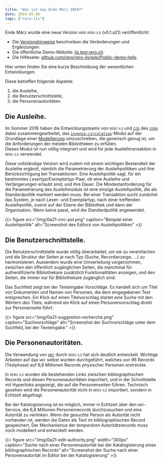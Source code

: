 ```yaml
---
title: "Was ist neu Ende März 2019?"
date: 2019-05-06
tags: ["rero-ils"]
---
```


Ende März wurde eine neue Version von <span style="font-variant: small-caps;">rero ils</span> (v0.1.a21) veröffentlicht:

- Die [Versionshinweise](https://github.com/rero/rero-ils/releases/tag/v0.1.0a21) beschreiben die Veränderungen und Ergänzungen.
- Die öffentliche Demo-Website: [ils.test.rero.ch](https://ils.test.rero.ch).
- Die Hilfeseite: [github.com/rero/rero-ils/wiki/Public-demo-help](https://github.com/rero/rero-ils/wiki/Public-demo-help).

Hier unten finden Sie eine kurze Beschreibung der wesentlichen Entwicklungen.

<!--more-->

Diese betreffen folgende Aspekte:

1. die Ausleihe,
1. die Benutzerschnittstelle,
1. die Personenautoritäten.

## Die Ausleihe.

Im Sommer 2018 haben die Entwicklungsteams von <span style="font-variant: small-caps;">rero ils</span> und [<span style="font-variant: small-caps">cds</span>](http://cds.cern.ch) des [<span style="font-variant: small-caps">cern</span>](https://home.cern) dabei zusammengearbeitet, das [`invenio-circulation`](https://github.com/inveniosoftware/invenio-circulation)-Modul auf der Grundlage einer [Modellierung](https://github.com/rero/rero-ils/blob/master/doc/circulation_statechart/circulation_item_statechart.pdf) umzuschreiben, die generisch genug ist, um die Anforderungen der meisten Bibliotheken zu erfüllen.  
Dieses Modul ist nun völlig integriert und wird für jede Ausleihtransaktion in <span style="font-variant: small-caps;">rero ils</span> verwendet.

Diese vollständige Version wird zudem mit einem wichtigen Bestandteil der Ausleihe ergänzt, nämlich die Parametrierung der Ausleihpolitiken und ihre Berücksichtigung bei Transaktionen. Eine Ausleihpolitik sagt, für ein bestimmtes *Lesertyp*/*Exemplartyp*-Paar, ob eine Ausleihe und Verlängerungen erlaubt sind, und ihre Dauer. Die Mindestanforderung für die Parametrierung des Ausleihmoduls ist eine einzige Ausleihpolitik, die als Standardpolitik markiert werden muss. Bei einer Transaktion sucht zunächst das System, je nach Leser- und Exemplartyp, nach einer treffenden Ausleihpolitik, zuerst auf der Ebene der Bibliothek und dann der Organisation. Wenn keine passt, wird die Standardpolitik angewendet.

{{< figure src="/img/0a21-circ-pol.png" caption="Beispiel einer Ausleihpolitik" alt="Screenshot des Editors von Ausleihpolitiken" >}}

## Die Benutzerschnittstelle.

Die Benutzerschnittstelle wurde völlig überarbeitet, um sie zu vereinfachen und die Struktur der Seiten je nach Typ (Suche, Recordanzeige, …) zu harmonisieren. Ausserdem wurde eine Umverteilung vorgenommen, zwischen den öffentlich zugänglichen Seiten, die manchmal für authentifizierte Bibliothekare zusätzlich Funktionalitäten anzeigen, und den Seiten, die immer nur für Bibliothekare zugänglich sind.

Das Suchfeld zeigt bei der Texteingabe Vorschläge. Es handelt sich um Titel von Dokumenten und Namen von Personen, die dem eingegebenen Text entsprechen. Ein Klick auf einen Titelvorschlag startet eine Suche mit den Wörtern des Titels, während ein Klick auf einen Personenvorschlag direkt zur Personenseite führt.

{{< figure src="/img/0a21-suggestion-recherche.png" caption="Suchvorschläge" alt="Screenshot der Suchvorschläge unter dem Suchfeld, bei der Texteingabe." >}}

## Die Personenautoritäten.

Die Verwendung von [<span style="font-variant: small-caps;">mef</span>](https://mef.test.rero.ch) durch <span style="font-variant: small-caps;">rero ils</span> hat sich deutlich entwickelt. Wichtige Arbeiten auf das <span style="font-variant: small-caps;">mef</span> selbst wurden durchgeführt, welches von 96 Records (Testphase) auf 6,8 Millionen Records physischer Personen erstreckte.

In <span style="font-variant: small-caps;">rero ils</span> wurden die bestehenden Links zwischen bibliographischen Records und diesen Personenautoritäten importiert, und in der Schnittstelle mit Hyperlinks angezeigt, die auf die Personenseiten führen. Technisch gesehen wird die Personenautorität nicht in <span style="font-variant: small-caps;">rero ils</span> importiert, sondern in Echtzeit abgefragt. 

Bei der Katalogisierung ist es möglich, immer in Echtzeit über den <span style="font-variant: small-caps;">mef</span>-Service, die 6,8 Millionen Personenrecords durchzusuchen und eine Autorität zu verlinken. Wenn die gesuchte Person als Autorität nicht vorhanden ist, werden die Daten als Text im bibliographischen Record gespeichert. Der Mechanismus der *temporären* Autoritätsrecords muss noch modelliert und entwickelt werden.

{{< figure src="/img/0a21-edit-authority.png" width="300px" caption="Suche nach einer Personenautorität bei der Katalogisierung eines bibliographischen Records" alt="Screenshot der Suche nach einer Personenautorität im Editor bei der Katalogisierung" >}}
